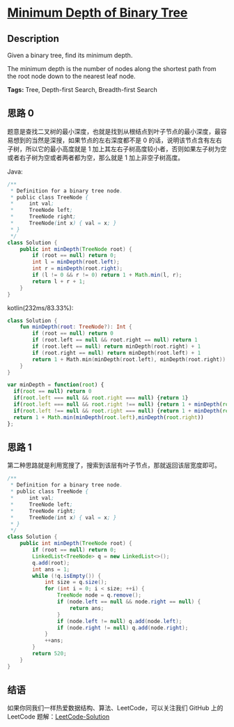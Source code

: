 # [Minimum Depth of Binary Tree][title]

## Description

Given a binary tree, find its minimum depth.

The minimum depth is the number of nodes along the shortest path from the root node down to the nearest leaf node.

**Tags:** Tree, Depth-first Search, Breadth-first Search


## 思路 0

题意是查找二叉树的最小深度，也就是找到从根结点到叶子节点的最小深度，最容易想到的当然是深搜，如果节点的左右深度都不是 0 的话，说明该节点含有左右子树，所以它的最小高度就是 1 加上其左右子树高度较小者，否则如果左子树为空或者右子树为空或者两者都为空，那么就是 1 加上非空子树高度。

Java:
```java
/**
 * Definition for a binary tree node.
 * public class TreeNode {
 *     int val;
 *     TreeNode left;
 *     TreeNode right;
 *     TreeNode(int x) { val = x; }
 * }
 */
class Solution {
    public int minDepth(TreeNode root) {
        if (root == null) return 0;
        int l = minDepth(root.left);
        int r = minDepth(root.right);
        if (l != 0 && r != 0) return 1 + Math.min(l, r);
        return l + r + 1;
    }
}
```

kotlin(232ms/83.33%):
```kotlin
class Solution {
    fun minDepth(root: TreeNode?): Int {
        if (root == null) return 0
        if (root.left == null && root.right == null) return 1
        if (root.left == null) return minDepth(root.right) + 1
        if (root.right == null) return minDepth(root.left) + 1
        return 1 + Math.min(minDepth(root.left), minDepth(root.right))
    }
}
```

```JavaScript
var minDepth = function(root) {
  if(root == null) return 0
  if(root.left === null && root.right === null) {return 1}
  if(root.left === null && root.right !== null) {return 1 + minDepth(root.right)}
  if(root.left !== null && root.right === null) {return 1 + minDepth(root.left)}
  return 1 + Math.min(minDepth(root.left),minDepth(root.right))
};
```
## 思路 1

第二种思路就是利用宽搜了，搜索到该层有叶子节点，那就返回该层宽度即可。

```java
/**
 * Definition for a binary tree node.
 * public class TreeNode {
 *     int val;
 *     TreeNode left;
 *     TreeNode right;
 *     TreeNode(int x) { val = x; }
 * }
 */
class Solution {
    public int minDepth(TreeNode root) {
        if (root == null) return 0;
        LinkedList<TreeNode> q = new LinkedList<>();
        q.add(root);
        int ans = 1;
        while (!q.isEmpty()) {
            int size = q.size();
            for (int i = 0; i < size; ++i) {
                TreeNode node = q.remove();
                if (node.left == null && node.right == null) {
                    return ans;
                }
                if (node.left != null) q.add(node.left);
                if (node.right != null) q.add(node.right);
            }
            ++ans;
        }
        return 520;
    }
}
```


## 结语

如果你同我们一样热爱数据结构、算法、LeetCode，可以关注我们 GitHub 上的 LeetCode 题解：[LeetCode-Solution][ls]



[title]: https://leetcode.com/problems/minimum-depth-of-binary-tree
[ls]: https://github.com/RichCodersAndMe/LeetCode-Solution
